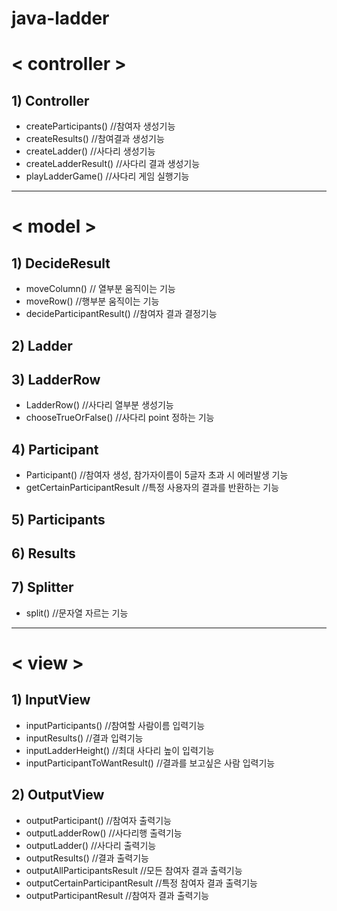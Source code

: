 # java-ladder

# < controller >
## 1) Controller
* createParticipants() //참여자 생성기능
* createResults() //참여결과 생성기능
* createLadder() //사다리 생성기능
* createLadderResult() //사다리 결과 생성기능
* playLadderGame() //사다리 게임 실행기능

---
# < model >
## 1) DecideResult
* moveColumn() // 열부분 움직이는 기능
* moveRow() //행부분 움직이는 기능
* decideParticipantResult() //참여자 결과 결정기능
## 2) Ladder
## 3) LadderRow
* LadderRow() //사다리 열부분 생성기능
* chooseTrueOrFalse() //사다리 point 정하는 기능
## 4) Participant
* Participant() //참여자 생성, 참가자이름이 5글자 초과 시 에러발생 기능
* getCertainParticipantResult //특정 사용자의 결과를 반환하는 기능
## 5) Participants
## 6) Results
## 7) Splitter
* split() //문자열 자르는 기능

---
# < view >
## 1) InputView
* inputParticipants() //참여할 사람이름 입력기능
* inputResults() //결과 입력기능
* inputLadderHeight() //최대 사다리 높이 입력기능
* inputParticipantToWantResult() //결과를 보고싶은 사람 입력기능
## 2) OutputView
* outputParticipant() //참여자 출력기능
* outputLadderRow() //사다리행 출력기능
* outputLadder() //사다리 출력기능
* outputResults() //결과 출력기능
* outputAllParticipantsResult //모든 참여자 결과 출력기능
* outputCertainParticipantResult //특정 참여자 결과 출력기능
* outputParticipantResult //참여자 결과 출력기능
